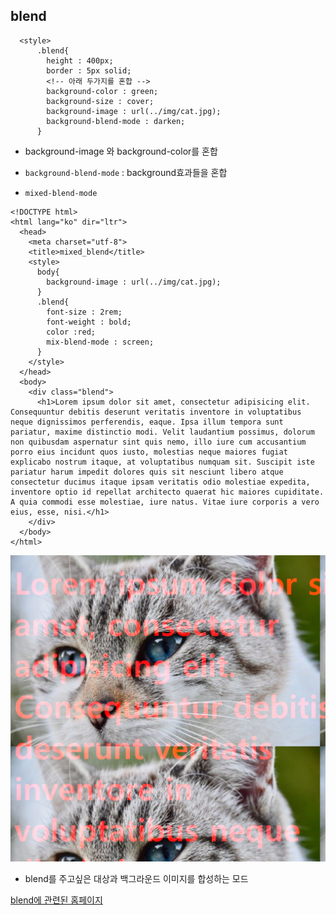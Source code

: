 ## blend

```
  <style>
      .blend{
        height : 400px;
        border : 5px solid;
        <!-- 아래 두가지를 혼합 -->
        background-color : green;
        background-size : cover;
        background-image : url(../img/cat.jpg);
        background-blend-mode : darken;
      }
```

* background-image 와 background-color를 혼합
* `background-blend-mode` : background효과들을 혼합

* `mixed-blend-mode`

```
<!DOCTYPE html>
<html lang="ko" dir="ltr">
  <head>
    <meta charset="utf-8">
    <title>mixed_blend</title>
    <style>
      body{
        background-image : url(../img/cat.jpg);
      }
      .blend{
        font-size : 2rem;
        font-weight : bold;
        color :red;
        mix-blend-mode : screen;
      }
    </style>
  </head>
  <body>
    <div class="blend">
      <h1>Lorem ipsum dolor sit amet, consectetur adipisicing elit. Consequuntur debitis deserunt veritatis inventore in voluptatibus neque dignissimos perferendis, eaque. Ipsa illum tempora sunt pariatur, maxime distinctio modi. Velit laudantium possimus, dolorum non quibusdam aspernatur sint quis nemo, illo iure cum accusantium porro eius incidunt quos iusto, molestias neque maiores fugiat explicabo nostrum itaque, at voluptatibus numquam sit. Suscipit iste pariatur harum impedit dolores quis sit nesciunt libero atque consectetur ducimus itaque ipsam veritatis odio molestiae expedita, inventore optio id repellat architecto quaerat hic maiores cupiditate. A quia commodi esse molestiae, iure natus. Vitae iure corporis a vero eius, esse, nisi.</h1>
    </div>
  </body>
</html>
```

<img src="../img/mix_blend_mode.png">

* blend를 주고싶은 대상과 백그라운드 이미지를 합성하는 모드

<a href="https://codepen.io/"> blend에 관련된 홈페이지</a>